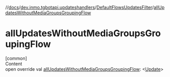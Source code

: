 //[docs](../../../index.md)/[dev.inmo.tgbotapi.updateshandlers](../index.md)/[DefaultFlowsUpdatesFilter](index.md)/[allUpdatesWithoutMediaGroupsGroupingFlow](all-updates-without-media-groups-grouping-flow.md)



# allUpdatesWithoutMediaGroupsGroupingFlow  
[common]  
Content  
open override val [allUpdatesWithoutMediaGroupsGroupingFlow](all-updates-without-media-groups-grouping-flow.md): <[Update](../../dev.inmo.tgbotapi.types.update.abstracts/-update/index.md)>  



